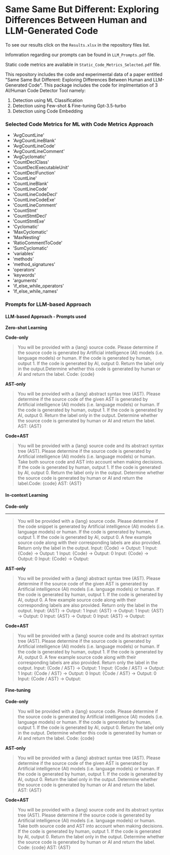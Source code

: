 # Same Same But Different: Exploring Differences Between Human and LLM-Generated Code


To see our results click on the `Results.xlsx` in the repository files list.

Infomration regarding our prompts can be found in `LLM_Prompts.pdf` file.

Static code metrics are available in `Static_Code_Metrics_Selected.pdf` file.

This repository includes the code and experimental data of a paper entitled "Same Same But Different: Exploring Differences Between Human and LLM-Generated Code". This package includes the code for implmentation of 3 AI/Human Code Detector Tool namely:

1. Detection using ML Classification
2. Detection using Few-shot & Fine-tuning Gpt-3.5-turbo
3. Detection using Code Embedding



### Selected Code Metrics for ML with Code Metrics Approach
* 'AvgCountLine'
* 'AvgCountLineBlank'
* 'AvgCountLineCode'
* 'AvgCountLineComment'
* 'AvgCyclomatic'
* 'CountDeclClass'
* 'CountDeclExecutableUnit'
* 'CountDeclFunction'
* 'CountLine'
* 'CountLineBlank'
* 'CountLineCode'
* 'CountLineCodeDecl'
* 'CountLineCodeExe'
* 'CountLineComment'
* 'CountStmt'
* 'CountStmtDecl'
* 'CountStmtExe'
* 'Cyclomatic'
* 'MaxCyclomatic'
* 'MaxNesting'
* 'RatioCommentToCode'
* 'SumCyclomatic'
* 'variables'
* 'methods'
* 'method_signatures'
* 'operators'
* 'keywords'
* 'arguments'
* 'if_else_while_operators'
* 'If_else_while_names'


### Prompts for LLM-based Approach
#### LLM-based Approach - Prompts used

**Zero-shot Learning**


**Code-only**
> You will be provided with a {lang} source code. Please determine if the source code is generated by Artificial intelligence (AI) models (i.e. language models) or human. If the code is generated by human, output 1. If the code is generated by AI, output 0. Return the label only in the output.Determine whether this code is generated by human or AI and return the label. Code: {code}


**AST-only**
> You will be provided with a {lang} abstract syntax tree (AST). Please determine if the source code of the given AST is generated by Artificial intelligence (AI) models (i.e. language models) or human. If the code is generated by human, output 1. If the code is generated by AI, output 0. Return the label only in the output. Determine whether the source code is generated by human or AI and return the label. AST: {AST}


**Code+AST**
> You will be provided with a {lang} source code and its abstract syntax tree (AST). Please determine if the source code is generated by Artificial intelligence (AI) models (i.e. language models) or human. Take both source code and AST into account when making decisions. If the code is generated by human, output 1. If the code is generated by AI, output 0. Return the label only in the output. Determine whether the source code is generated by human or AI and return the label.Code: {code} AST: {AST}






#### In-context Learning


**Code-only**
***
> You will be provided with a {lang} source code. Please determine if the code snippet is generated by Artificial intelligence (AI) models (i.e. language models) or human. If the code is generated by human, output 1. If the code is generated by AI, output 0. A few example source code along with their corresponding labels are also provided. Return only the label in the output. Input: {Code} -> Output: 1 Input: {Code} -> Output: 1 Input: {Code} -> Output: 0 Input: {Code} -> Output: 0 Input: {Code} -> Output:


**AST-only**
> You will be provided with a {lang} abstract syntax tree (AST). Please determine if the source code of the given AST is generated by Artificial intelligence (AI) models (i.e. language models) or human. If the code is generated by human, output 1. If the code is generated by AI, output 0. A few example source code along with their corresponding labels are also provided. Return only the label in the output. Input: {AST} -> Output: 1 Input: {AST} -> Output: 1 Input: {AST} -> Output: 0 Input: {AST} -> Output: 0 Input: {AST} -> Output:


**Code+AST**
> You will be provided with a {lang} source code and its abstract syntax tree (AST). Please determine if the source code is generated by Artificial intelligence (AI) models (i.e. language models) or human.  If the code is generated by human, output 1. If the code is generated by AI, output 0. A few example source code along with their corresponding labels are also provided. Return only the label in the output. Input: {Code / AST} -> Output: 1 Input: {Code / AST} -> Output: 1 Input: {Code / AST} -> Output: 0 Input: {Code / AST} -> Output: 0 Input: {Code / AST} -> Output:








#### Fine-tuning


**Code-only**
> You will be provided with a {lang} source code. Please determine if the source code is generated by Artificial intelligence (AI) models (i.e. language models) or human. If the code is generated by human, output 1. If the code is generated by AI, output 0. Return the label only in the output. Determine whether this code is generated by human or AI and return the label. Code: {code}




**AST-only**
> You will be provided with a {lang} abstract syntax tree (AST). Please determine if the source code of the given AST is generated by Artificial intelligence (AI) models (i.e. language models) or human. If the code is generated by human, output 1. If the code is generated by AI, output 0. Return the label only in the output. Determine whether the source code is generated by human or AI and return the label. AST: {AST}


**Code+AST**
> You will be provided with a {lang} source code and its abstract syntax tree (AST). Please determine if the source code is generated by Artificial intelligence (AI) models (i.e. language models) or human. Take both source code and AST into account when making decisions. If the code is generated by human, output 1. If the code is generated by AI, output 0. Return the label only in the output. Determine whether the source code is generated by human or AI and return the label. Code: {code} AST: {AST}
